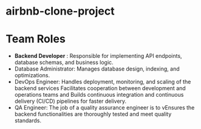 # airbnb-clone-project

# Team Roles
* **Backend Developer** : Responsible for implementing API endpoints, database schemas, and business logic.
* Database Administrator: Manages database design, indexing, and optimizations.
* DevOps Engineer: Handles deployment, monitoring, and scaling of the backend services Facilitates cooperation between development and operations teams and Builds continuous integration and continuous delivery (CI/CD) pipelines for faster delivery.
* QA Engineer: The job of a quality assurance engineer is to vEnsures the backend functionalities are thoroughly tested and meet quality standards.
